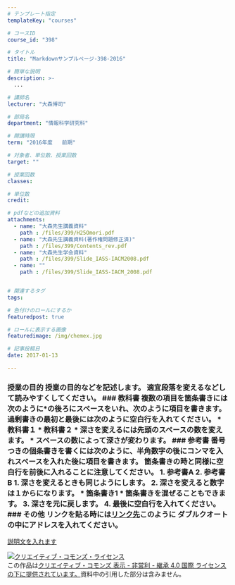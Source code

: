 ```yaml
---
# テンプレート指定
templateKey: "courses"

# コースID
course_id: "398"

# タイトル
title: "Markdownサンプルページ-398-2016"

# 簡単な説明
description: >-
  ...

# 講師名
lecturer: "大森博司"

# 部局名
department: "情報科学研究科"

# 開講時限
term: "2016年度	前期"

# 対象者、単位数、授業回数
target: ""

# 授業回数
classes: 

# 単位数
credit: 

# pdfなどの追加資料
attachments: 
  - name: "大森先生講義資料" 
    path : /files/399/H25Omori.pdf
  - name: "大森先生講義資料(著作権問題修正済)" 
    path : /files/399/Contents_rev.pdf
  - name: "大森先生学会資料" 
    path : /files/399/Slide_IASS-IACM2008.pdf
  - name: "" 
    path : /files/399/Slide_IASS-IACM_2008.pdf


# 関連するタグ
tags:

# 色付けのロールにするか
featuredpost: true

# ロールに表示する画像
featuredimage: /img/chemex.jpg

# 記事投稿日
date: 2017-01-13

---
```




 ### 授業の目的 授業の目的などを記述します。 適宜段落を変えるなどして読みやすくしてください。 ### 教科書 複数の項目を箇条書きには次のように*の後ろにスペースをいれ、次のように項目を書きます。 過剰書きの最初と最後には次のように空白行を入れてください。 * 教科書１ * 教科書２ * 深さを変えるには先頭のスペースの数を変えます。 * スペースの数によって深さが変わります。 ### 参考書 番号つきの個条書きを書くには次のように、半角数字の後にコンマを入れスペースを入れた後に項目を書きます。 箇条書きの時と同様に空白行を前後に入れることに注意してください。 1. 参考書A 2. 参考書B 1. 深さを変えるときも同じようにします。 2. 深さを変えると数字は１からになります。 * 箇条書き1 * 箇条書きを混ぜることもできます。 3. 深さを元に戻します。 4. 最後に空白行を入れてください。 ### その他 リンクを貼る時には[リンク先](http://www.ocw.nagoya-u.ac.jp)このように ダブルクオートの中にアドレスを入れてください。


[説明文を入れます](/files/398/アップロードしたファイル名を入れます) 


[![クリエイティブ・コモンズ・ライセンス](https://i.creativecommons.org/l/by-nc-sa/4.0/88x31.png)](http://creativecommons.org/licenses/by-nc-sa/4.0/)  
この作品は[クリエイティブ・コモンズ 表示 - 非営利 - 継承 4.0 国際 ライセンスの下に提供されています。](http://creativecommons.org/licenses/by-nc-sa/4.0/)資料中の引用した部分は含みません。


